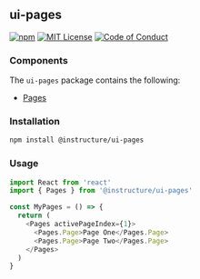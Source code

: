 ## ui-pages

[![npm][npm]][npm-url]
[![MIT License][license-badge]][license]
[![Code of Conduct][coc-badge]][coc]

### Components

The `ui-pages` package contains the following:

- [Pages](#Pages)

### Installation

```sh
npm install @instructure/ui-pages
```

### Usage

```js
import React from 'react'
import { Pages } from '@instructure/ui-pages'

const MyPages = () => {
  return (
    <Pages activePageIndex={1}>
      <Pages.Page>Page One</Pages.Page>
      <Pages.Page>Page Two</Pages.Page>
    </Pages>
  )
}
```

[npm]: https://img.shields.io/npm/v/@instructure/ui-pages.svg
[npm-url]: https://npmjs.com/package/@instructure/ui-pages
[license-badge]: https://img.shields.io/npm/l/instructure-ui.svg?style=flat-square
[license]: https://github.com/instructure/instructure-ui/blob/master/LICENSE.md
[coc-badge]: https://img.shields.io/badge/code%20of-conduct-ff69b4.svg?style=flat-square
[coc]: https://github.com/instructure/instructure-ui/blob/master/CODE_OF_CONDUCT.md
